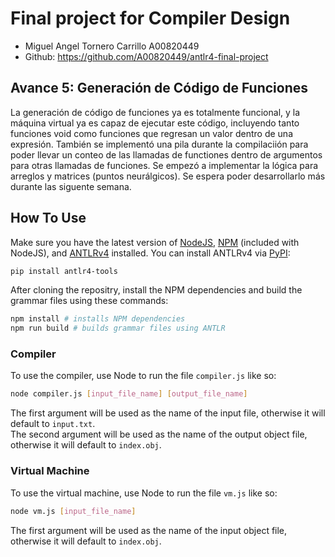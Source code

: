 # Final project for Compiler Design
* Miguel Angel Tornero Carrillo A00820449  
* Github: <https://github.com/A00820449/antlr4-final-project>

## Avance 5: Generación de Código de Funciones
La generación de código de funciones ya es totalmente funcional, y la máquina virtual ya es capaz de ejecutar este código, incluyendo tanto funciones void como funciones que regresan un valor dentro de una expresión. También se implementó una pila durante la compilaciión para poder llevar un conteo de las llamadas de functiones dentro de argumentos para otras llamadas de funciones. Se empezó a implementar la lógica para arreglos y matrices (puntos neurálgicos). Se espera poder desarrollarlo más durante las siguente semana.

## How To Use
Make sure you have the latest version of [NodeJS](https://nodejs.org/), [NPM](https://www.npmjs.com/) (included with NodeJS), and [ANTLRv4](https://www.antlr.org/) installed. You can install ANTLRv4 via [PyPI](https://pypi.org/):
```bash
pip install antlr4-tools
```
After cloning the repositry, install the NPM dependencies and build the grammar files using these commands:
```bash
npm install # installs NPM dependencies
npm run build # builds grammar files using ANTLR
```
### Compiler
To use the compiler, use Node to run the file `compiler.js` like so:
```bash
node compiler.js [input_file_name] [output_file_name]
```
The first argument will be used as the name of the input file, otherwise it will default to `input.txt`.  
The second argument will be used as the name of the output object file, otherwise it will default to `index.obj`.  
### Virtual Machine
To use the virtual machine, use Node to run the file `vm.js` like so:  
```bash
node vm.js [input_file_name]
```
The first argument will be used as the name of the input object file, otherwise it will default to `index.obj`.  

